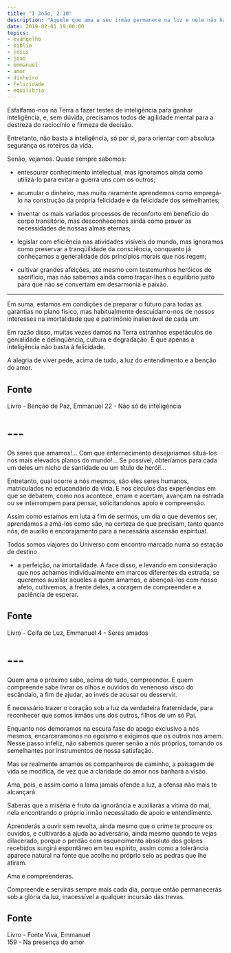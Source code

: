 ```yaml
---
title: "I João, 2:10"
description: "Aquele que ama a seu irmão permanece na luz e nele não há nenhum tropeço."
date: 2019-02-01 19:00:00
topics: 
- evangelho
- biblia
- jesus
- joao
- emmanuel
- amor
- dinheiro
- felicidade
- equilibrio
---
```


Esfalfamo-nos na Terra a fazer testes de inteligência para ganhar
inteligência, e, sem dúvida, precisamos todos de agilidade mental para
a destreza do raciocínio e firmeza de decisão.  

Entretanto, não basta a inteligência, só por si, para orientar com absoluta
segurança os roteiros da vida.  

Senão, vejamos.  Quase sempre sabemos: 

- entesourar conhecimento intelectual, mas ignoramos ainda como utilizá-lo para
evitar a guerra uns com os outros;  

- acumular o dinheiro, mas muito raramente aprendemos como empregá-lo na
 construção da própria felicidade e da felicidade dos semelhantes;  

- inventar os mais variados processos de reconforto em benefício do corpo
 transitório, mas desconhecemos ainda como prover as necessidades de nossas
 almas eternas;  

- legislar com eficiência nas atividades visíveis do mundo, mas ignoramos como
 preservar a tranqüilidade da consciência, conquanto já conheçamos a
 generalidade dos princípios morais que nos regem;  

- cultivar grandes afeições, até mesmo com testemunhos heróicos de sacrifício, mas
não sabemos ainda como traçar-lhes o equilíbrio justo para que não se convertam
em desarmonia e paixão. 

***

Em suma, estamos em condições de preparar o futuro para todas as garantias no
plano físico, mas habitualmente descuidamo-nos de nossos interesses na
imortalidade que é patrimônio inalienável de cada um.  

Em razão disso, muitas vezes damos na Terra estranhos espetáculos de genialidade
e delinqüência, cultura e degradação.  É que apenas a inteligência não basta à
felicidade.  

A alegria de viver pede, acima de tudo, a luz do entendimento e a benção do
amor.

## Fonte
Livro - Benção de Paz, Emmanuel
22 - Não só de inteligência

# ---

Os seres que amamos!... Com que enternecimento desejaríamos situá-los nos mais
elevados planos do mundo!... Se possível, obteríamos para cada um deles um nicho
de santidade ou um título de herói!...

Entretanto, qual ocorre a nós mesmos, são eles seres humanos, matriculados no
educandário da vida. E nos círculos das experiências em que se debatem, como nos
acontece, erram e acertam, avançam na estrada ou se interrompem para pensar,
solicitandonos apoio e compreensão.

Assim como estamos em luta a fim de sermos, um dia o que devemos ser, aprendamos
a amá-los como são, na certeza de que precisam, tanto quanto nós, de auxílio e
encorajamento para a necessária ascensão espiritual.

Todos somos viajores do Universo com encontro marcado numa só estação de destino
- a perfeição, na imortalidade. A face disso, e levando em consideração que nos
achamos individualmente em marcos diferentes da estrada, se queremos auxiliar
aqueles a quem amamos, e abençoá-los com nosso afeto, cultivemos, à frente
deles, a coragem de compreender e a paciência de esperar.

## Fonte
Livro - Ceifa de Luz, Emmanuel
4 - Seres amados

# ---

Quem ama o próximo sabe, acima de tudo, compreender. E quem
compreende sabe livrar os olhos e ouvidos do venenoso visco do escândalo, a fim de
ajudar, ao invés de acusar ou desservir.

É necessário trazer o coração sob a luz da verdadeira fraternidade, para
reconhecer que somos irmãos uns dos outros, filhos de um só Pai.

Enquanto nos demoramos na escura fase do apego exclusivo a nós mesmos,
encarceramo­nos no egoísmo e exigimos que os outros nos amem. Nesse passo
infeliz, não sabemos querer senão a nós próprios, tomando os semelhantes por
instrumentos de nossa satisfação.

Mas se realmente amamos os companheiros de caminho, a paisagem de
vida se modifica, de vez que a claridade do amor nos banhará a visão.

Ama, pois, e assim como a lama jamais ofende a luz, a ofensa não mais te
alcançará.

Saberás que a miséria é fruto da ignorância e auxiliarás a vítima do mal,
nela encontrando o próprio irmão necessitado de apoio e entendimento.

Aprenderás a ouvir sem revolta, ainda mesmo que o crime te procure os
ouvidos, e cultivarás a ajuda ao adversário, ainda mesmo quando te vejas dilacerado,
porque o perdão com esquecimento absoluto dos golpes recebidos surgirá
espontâneo em teu espírito, assim como a tolerância aparece natural na fonte que
acolhe no próprio seio as pedras que lhe atiram.

Ama e compreenderás.

Compreende e servirás sempre mais cada dia, porque então permanecerás
sob a glória da luz, inacessível a qualquer incursão das trevas.

## Fonte
Livro - Fonte Viva, Emmanuel  
159 - Na presença do amor

